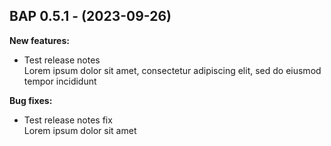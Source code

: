 ## BAP 0.5.1 - (2023-09-26)

**New features:**

 * Test release notes\
   Lorem ipsum dolor sit amet, consectetur adipiscing elit, sed do
   eiusmod tempor incididunt

**Bug fixes:**

 * Test release notes fix\
   Lorem ipsum dolor sit amet

